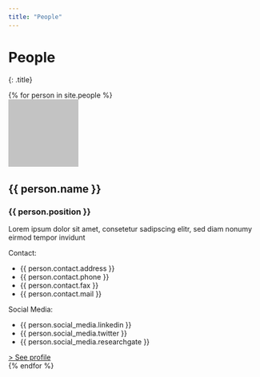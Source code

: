 ```yaml
---
title: "People"
---
```

# People
{: .title}
<div>
    {% for person in site.people %}
    <div class="person">
        <img class="image profile round" src="../assets/images/testimage.png"/>
        <div class="basicinfo">
            <div class="personalinfo">
                <div class="name_desc">
                    <h2 class="title is-5">{{ person.name }}</h2>
                    <h3 class="subtitle">{{ person.position }}</h3>
                    <!--Eventuell später Beschreibung--><p>Lorem ipsum dolor sit amet, consetetur sadipscing elitr, sed diam nonumy eirmod tempor invidunt</p>
                </div>
            </div>
            <div class="contact">
                <p>Contact:</p>
                <ul>
                    <li>{{ person.contact.address }}</li>
                    <li>{{ person.contact.phone }}</li>
                    <li>{{ person.contact.fax }}</li>
                    <li>{{ person.contact.mail }}</li>
                </ul>
                <p>Social Media:</p>   
                <ul>
                    <li>{{ person.social_media.linkedin }}</li>
                    <li>{{ person.social_media.twitter }}</li>
                    <li>{{ person.social_media.researchgate }}</li>
                </ul>
            </div>
            <a href="{{ person.url }}">> See profile</a> 
        </div>
    </div>
    {% endfor %}
</div>